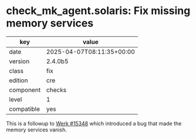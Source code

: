 [//]: # (werk v2)
# check_mk_agent.solaris: Fix missing memory services

key        | value
---------- | ---
date       | 2025-04-07T08:11:35+00:00
version    | 2.4.0b5
class      | fix
edition    | cre
component  | checks
level      | 1
compatible | yes

This is a followup to [Werk #15348](https://checkmk.com/werk/15348) which
introduced a bug that made the memory services vanish.
